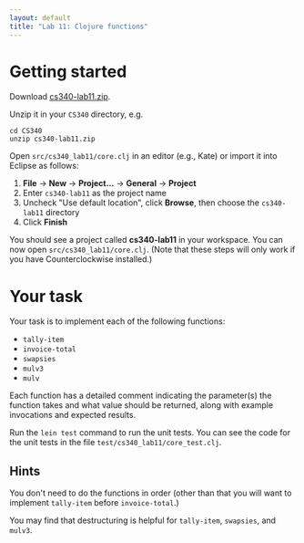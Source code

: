 ```yaml
---
layout: default
title: "Lab 11: Clojure functions"
---
```


# Getting started

Download [cs340-lab11.zip](cs340-lab11.zip).

Unzip it in your `CS340` directory, e.g.

    cd CS340
    unzip cs340-lab11.zip

Open `src/cs340_lab11/core.clj` in an editor (e.g., Kate) or import it into Eclipse as follows:

1. **File** &rarr; **New** &rarr; **Project...** &rarr; **General** &rarr; **Project**
2. Enter `cs340-lab11` as the project name
3. Uncheck "Use default location", click **Browse**, then choose the `cs340-lab11` directory
4. Click **Finish**

You should see a project called **cs340-lab11** in your workspace.  You can now open `src/cs340_lab11/core.clj`.  (Note that these steps will only work if you have Counterclockwise installed.)

# Your task

Your task is to implement each of the following functions:

* `tally-item`
* `invoice-total`
* `swapsies`
* `mulv3`
* `mulv`

Each function has a detailed comment indicating the parameter(s) the function takes and what value should be returned, along with example invocations and expected results.

Run the `lein test` command to run the unit tests.  You can see the code for the unit tests in the file `test/cs340_lab11/core_test.clj`.

## Hints

You don't need to do the functions in order (other than that you will want to implement `tally-item` before `invoice-total`.)

You may find that destructuring is helpful for `tally-item`, `swapsies`, and `mulv3`.

<!--
# Solution

When you are done, you can compare your solution to mine:

> [cs340-lab11-solution.zip](cs340-lab11-solution.zip)
-->
